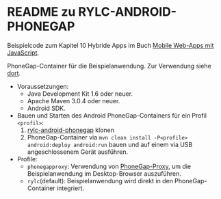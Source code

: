 # README zu RYLC-ANDROID-PHONEGAP #

Beispielcode zum Kapitel 10 Hybride Apps im Buch [Mobile Web-Apps mit JavaScript](http://www.opitz-consulting.com/go_javascriptbuch).

PhoneGap-Container für die Beispielanwendung. Zur Verwendung siehe [dort](https://github.com/mjswa/rylc-html5-phonegap).

*   Voraussetzungen:
    *   Java Development Kit 1.6 oder neuer.
    *   Apache Maven 3.0.4 oder neuer.
    *   Android SDK.
*   Bauen und Starten des Android PhoneGap-Containers für ein Profil `<profil>`:
    1.   [rylc-android-phonegap](https://github.com/mjswa/rylc-android-phonegap) klonen
    1.   PhoneGap-Container via `mvn clean install -P<profile> android:deploy android:run` bauen
         und auf einem via USB angeschlossenem Gerät ausführen.
*   Profile:
    *    `phonegapproxy`: Verwendung von [PhoneGap-Proxy](https://github.com/tigbro/phonegap-proxy), um die Beispielanwendung im Desktop-Browser auszuführen.
    *    `rylc`(default): Beispielanwendung wird direkt in den PhoneGap-Container integriert.


